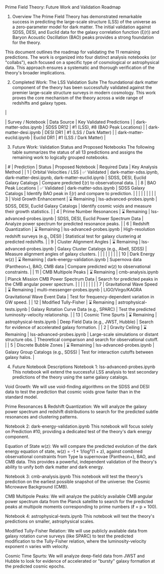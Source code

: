 Prime Field Theory: Future Work and Validation Roadmap
1. Overview
The Prime Field Theory has demonstrated remarkable success in predicting the large-scale structure (LSS) of the universe as a zero-parameter model for dark matter. The initial validation against SDSS, DESI, and Euclid data for the galaxy correlation function (ξ(r)) and Baryon Acoustic Oscillation (BAO) peaks provides a strong foundation for the theory.

This document outlines the roadmap for validating the 11 remaining predictions. The work is organized into four distinct analysis notebooks (or "collabs"), each focused on a specific type of cosmological or astrophysical data. This approach ensures a systematic and thorough verification of the theory's broader implications.

2. Completed Work: The LSS Validation Suite
The foundational dark matter component of the theory has been successfully validated against the premier large-scale structure surveys in modern cosmology. This work proves the core mechanism of the theory across a wide range of redshifts and galaxy types.

|

| Survey / Notebook | Data Source | Key Validated Predictions |
| dark-matter-sdss.ipynb | SDSS DR12 | #1 (LSS), #8 (BAO Peak Locations) |
| dark-matter-desi.ipynb | DESI DR1 | #1 (LSS / Dark Matter) |
| dark-matter-euclid.ipynb | Euclid DR1 | #1 (LSS / Dark Matter) |

3. Future Work: Validation Status and Proposed Notebooks
The following table summarizes the status of all 13 predictions and assigns the remaining work to logically grouped notebooks.

| # | Prediction | Status | Proposed Notebook | Required Data | Key Analysis Method |
| 1 | Orbital Velocities / LSS | ✅ Validated | dark-matter-sdss.ipynb, dark-matter-desi.ipynb, dark-matter-euclid.ipynb | SDSS, DESI, Euclid Galaxy Catalogs | Compare predicted ξ(r) to observational data. |
| 8 | BAO Peak Locations | ✅ Validated | dark-matter-sdss.ipynb | SDSS Galaxy Catalogs | Identify BAO peak in ξ(r) and compare to prediction. |
|  |  |  |  |  |  |
| 3 | Void Growth Enhancement | ⌛ Remaining | lss-advanced-probes.ipynb | SDSS, DESI, Euclid Galaxy Catalogs | Identify cosmic voids and measure their growth statistics. |
| 4 | Prime Number Resonances | ⌛ Remaining | lss-advanced-probes.ipynb | SDSS, DESI, Euclid Power Spectrum Data | Analyze power spectrum for predicted resonance peaks. |
| 6 | Redshift Quantization | ⌛ Remaining | lss-advanced-probes.ipynb | High-resolution redshift surveys (e.g., DESI) | Statistical test for galaxy clustering at predicted redshifts. |
| 9 | Cluster Alignment Angles | ⌛ Remaining | lss-advanced-probes.ipynb | Galaxy Cluster Catalogs (e.g., Abell, SDSS) | Measure alignment angles of galaxy clusters. |
|  |  |  |  |  |  |
| 10 | Dark Energy w(z) | ⌛ Remaining | dark-energy-validation.ipynb | Supernova data (Pantheon+), BAO, CMB data | Compare predicted w(z) to observational constraints. |
| 11 | CMB Multipole Peaks | ⌛ Remaining | cmb-analysis.ipynb | Planck Mission CMB Power Spectrum Data | Search for predicted peaks in the CMB angular power spectrum. |
|  |  |  |  |  |  |
| 7 | Gravitational Wave Speed | ⌛ Remaining | multi-messenger-probes.ipynb | LIGO/Virgo/KAGRA Gravitational Wave Event Data | Test for frequency-dependent variation in GW speed. |
| 12 | Modified Tully-Fisher | ⌛ Remaining | astrophysical-tests.ipynb | Galaxy Rotation Curve Data (e.g., SPARC) | Test the predicted luminosity-velocity relationship. |
| 13 | Cosmic Time Spurts | ⌛ Remaining | astrophysical-tests.ipynb | Deep Field Data (e.g., JWST, Hubble) | Search for evidence of accelerated galaxy formation. |
| 2 | Gravity Ceiling | ⌛ Remaining | lss-advanced-probes.ipynb | Large-scale simulations or distant structure obs. | Theoretical comparison and search for observational cutoff. |
| 5 | Discrete Bubble Zones | ⌛ Remaining | lss-advanced-probes.ipynb | Galaxy Group Catalogs (e.g., SDSS) | Test for interaction cutoffs between galaxy halos. |

4. Future Notebook Descriptions
Notebook 1: lss-advanced-probes.ipynb
This notebook will extend the successful LSS analysis to test secondary predictions of the theory using the same galaxy catalogs.

Void Growth: We will use void-finding algorithms on the SDSS and DESI data to test the prediction that cosmic voids grow faster than in the standard model.

Prime Resonances & Redshift Quantization: We will analyze the galaxy power spectrum and redshift distributions to search for the predicted subtle resonances and clustering patterns.

Notebook 2: dark-energy-validation.ipynb
This notebook will focus solely on Prediction #10, providing a dedicated test of the theory's dark energy component.

Equation of State w(z): We will compare the predicted evolution of the dark energy equation of state, w(z) = -1 + 1/log²(1 + z), against combined observational constraints from Type Ia supernovae (Pantheon+), BAO, and CMB data. This provides a powerful, independent validation of the theory's ability to unify both dark matter and dark energy.

Notebook 3: cmb-analysis.ipynb
This notebook will test the theory's prediction on the earliest possible snapshot of the universe: the Cosmic Microwave Background (CMB).

CMB Multipole Peaks: We will analyze the publicly available CMB angular power spectrum data from the Planck satellite to search for the predicted peaks at multipole moments corresponding to prime numbers (ℓ = p × 100).

Notebook 4: astrophysical-tests.ipynb
This notebook will test the theory's predictions on smaller, astrophysical scales.

Modified Tully-Fisher Relation: We will use publicly available data from galaxy rotation curve surveys (like SPARC) to test the predicted modification to the Tully-Fisher relation, where the luminosity-velocity exponent n varies with velocity.

Cosmic Time Spurts: We will analyze deep-field data from JWST and Hubble to look for evidence of accelerated or "bursty" galaxy formation at the predicted cosmic epochs.